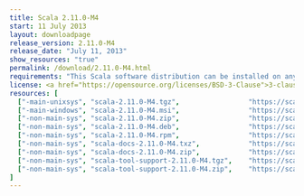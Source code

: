 ```yaml
---
title: Scala 2.11.0-M4
start: 11 July 2013
layout: downloadpage
release_version: 2.11.0-M4
release_date: "July 11, 2013"
show_resources: "true"
permalink: /download/2.11.0-M4.html
requirements: "This Scala software distribution can be installed on any Unix-like or Windows system. It requires the Java runtime version 1.6 or later, which can be downloaded <a href='http://www.java.com/'>here</a>."
license: <a href="https://opensource.org/licenses/BSD-3-Clause">3-clause BSD license</a>
resources: [
  ["-main-unixsys", "scala-2.11.0-M4.tgz",                 "https://scala-lang.org/files/archive/scala-2.11.0-M4.tgz",                 "Mac OS X, Unix, Cygwin",     "25 MB"],
  ["-main-windows", "scala-2.11.0-M4.msi",                 "https://scala-lang.org/files/archive/scala-2.11.0-M4.msi",                 "Windows (msi installer)",    "50 MB"],
  ["-non-main-sys", "scala-2.11.0-M4.zip",                 "https://scala-lang.org/files/archive/scala-2.11.0-M4.zip",                 "Windows",                    "25 MB"],
  ["-non-main-sys", "scala-2.11.0-M4.deb",                 "https://scala-lang.org/files/archive/scala-2.11.0-M4.deb",                 "Debian",                     "25 MB"],
  ["-non-main-sys", "scala-2.11.0-M4.rpm",                 "https://scala-lang.org/files/archive/scala-2.11.0-M4.rpm",                 "RPM package",                "25 MB"],
  ["-non-main-sys", "scala-docs-2.11.0-M4.txz",            "https://scala-lang.org/files/archive/scala-docs-2.11.0-M4.txz",            "API docs",                   "3 MB"],
  ["-non-main-sys", "scala-docs-2.11.0-M4.zip",            "https://scala-lang.org/files/archive/scala-docs-2.11.0-M4.zip",            "API docs",                   "27 MB"],
  ["-non-main-sys", "scala-tool-support-2.11.0-M4.tgz",    "https://scala-lang.org/files/archive/scala-tool-support-2.11.0-M4.tgz",    "Scala Tool Support (tgz)",   "25 KB"],
  ["-non-main-sys", "scala-tool-support-2.11.0-M4.zip",    "https://scala-lang.org/files/archive/scala-tool-support-2.11.0-M4.zip",    "Scala Tool Support (zip)",   "46 KB"]
]
---
```




